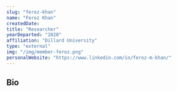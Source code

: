 ```yaml
---
slug: "feroz-khan"
name: "Feroz Khan"
createdDate:
title: "Researcher"
yearDeparted: "2020"
affiliation: "Dillard University"
type: "external"
img: "/img/member-feroz.png"
personalWebsite: "https://www.linkedin.com/in/feroz-m-khan/"
---
```

## Bio

